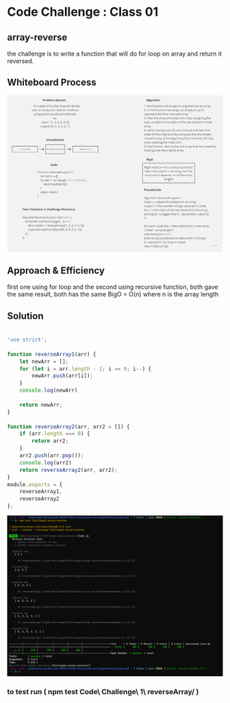 # Code Challenge : Class 01


## array-reverse

the challenge is to write a function that will do for loop on array and return it reversed.

## Whiteboard Process

![whiteboard challenge1](./white-bord.jpg)

## Approach & Efficiency
first one using for loop and the second using recursive function, both gave the same result, both has the same BigO = O(n) where n is the array length
## Solution

``` JavaScript

'use strict';

function reverseArray1(arr) {
    let newArr = [];
    for (let i = arr.length - 1; i >= 0; i--) {
        newArr.push(arr[i]);
    }
    console.log(newArr)

    return newArr;
}

function reverseArray2(arr, arr2 = []) {
    if (arr.length === 0) {
        return arr2;
    }
    arr2.push(arr.pop());
    console.log(arr2)
    return reverseArray2(arr, arr2);
}
module.exports = {
    reverseArray1,
    reverseArray2
};
```

![Solution](./s.png)


### to test run ( npm test Code\ Challenge\ 1\ reverseArray/ )